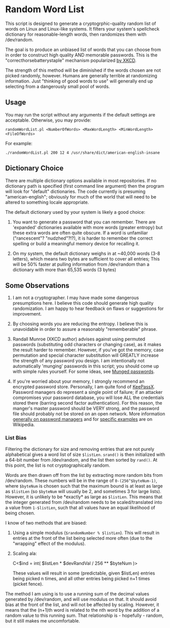# Random Word List

This script is designed to generate a cryptogrphic-quality random list
of words on Linux and Linux-like systems. It filters your system's
spellcheck dictionary for reasonable-length words, then randomizes
them with /dev/random.

The goal is to produce an unbiased list of words that you can choose
from in order to construct high quality AND memorable passwords. This
is the "correcthorsebatterystaple" mechanism popularized [by
XKCD](https://xkcd.com/936/).

The strength of this method will be diminished if the words chosen are
not picked randomly, however. Humans are generally terrible at
randomizing information. Just "thinking of good words to use" will
generally end up selecting from a dangerously small pool of words.

## Usage

You may run the script without any arguments if the default settings
are acceptable. Otherwise, you may provide:

    randomWordList.pl <NumberOfWords> <MaxWordLength> <MinWordLength> <FileOfWords>

For example:

    ./randomWordList.pl 200 12 4 /usr/share/dict/american-english-insane

## Dictionary Choice

There are multiple dictionary options available in most
repositories. If no dictionary path is specified (first command line
argument) then the program will look for "default" dictionaries. The
code currently is presuming "american-english"; obviously for much of
the world that will need to be altered to something locale
appropriate.

The default dictionary used by your system is likely a good choice:

1. You want to generate a password that you can remember. There are
   'expanded' dictionaries available with more words (greater entropy)
   but these extra words are often quite obscure. If a word is
   unfamiliar ("rancescent"? "nudzhed"?!?), it is harder to remember
   the correct spelling or build a meaningful memory device for
   recalling it.

2. On my system, the default dictionary weighs in at ~40,000 words
   (3-8 letters), which means two bytes are sufficient to cover all
   entries; This will be 50% faster at pulling information from
   /dev/random than a dictionary with more than 65,535 words (3 bytes)

## Some Observations

1. I am not a cryptographer. I may have made some dangerous
   presumptions here. I believe this code should generate high
   quality randomization. I am happy to hear feedback on flaws or
   suggestions for improvement.

2. By choosing words you are reducing the entropy. I believe this is
   unavoidable in order to assure a reasonably "rememberable" phrase.

3. Randall Munroe (XKCD author) advises against using permuted
   passwords (substituting odd characters or changing case), as it
   makes the result harder to remember. However, if you've got the
   memory, case permutation and special character substitution will
   GREATLY increase the strength of any password you design. I am
   intentionally not automatically 'munging' passwords in this script;
   you should come up with simple rules yourself. For some ideas, see
   [Munged passwords](https://en.wikipedia.org/wiki/Munged_password).

4. If you're worried about your memory, I strongly recommend an
   encrypted password store. Personally, I am quite fond of
   [KeePassX](https://www.keepassx.org/downloads).  Password managers
   do represent a single point of failure; if an attacker compromises
   your password database, you will lose ALL the credentials stored
   there (barring second factor authentication). For this reason, the
   manger's master password should be VERY strong, and the password
   file should probably not be stored on an open network. More
   information [generally on password managers](https://en.wikipedia.org/wiki/Password_manager) and for [specific examples](https://en.wikipedia.org/wiki/List_of_password_managers) are on Wikipedia.

### List Bias

Filtering the dictionary for size and removing entries that are not
purely alphabetical gives a word list of size `$listLen`. `srand()`
is then initialized with a 64-bit number from /dev/random, and the
list then sorted by `rand()`. At this point, the list is not
cryptographically random.

Words are then drawn off from the list by extracting more random bits
from /dev/random. These numbers will be in the range of
`0-(256^$byteNum-1)`, where `$byteNum` is chosen such that the
maximum bound is at least as large as `$listLen` (so `$byteNum` will
usually be 2, and sometimes 3 for large lists). However, it is
unlikely to be \*exactly\* as large as `$listLen`. This means that the
integer generated from /dev/random needs to be scaled/translated into
a value from `1-$listLen`, such that all values have an equal
likelihood of being chosen.

I know of two methods that are biased:

1. Using a simple modulus (`$randomNumber % $listLen`). This will
   result in entries at the front of the list being selected more
   often (due to the "wrapping" effect of the modulus).

2. Scaling ala:

    C<$ind = int( $listLen * $devRandVal / 256 ** $byteNum )>

    These values will result in some (predictable, given $listLen)
    entries being picked n times, and all other entries being picked
    n+1 times (picket fence).

The method I am using is to use a running sum of the decimal values
generated by /dev/random, and will use modulus on that. It should
avoid bias at the front of the list, and will not be affected by
scaling. However, it means that the (n+1)th word is related to the nth
word by the addition of a random value to this running sum. That
relationship is - hopefully - random, but it still makes me
uncomfortable.
